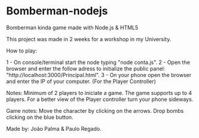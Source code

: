 # Bomberman-nodejs
Bomberman kinda game made with Node.js &amp; HTML5

This project was made in 2 weeks for a workshop in my University.

How to play:

1 - On console/terminal start the node typing "node conta.js".
2 - Open the browser and enter the follow adress to initialize the public panel: "http://localhost:3000/Principal.html".
3 - On your phone open the browser and enter the IP of your computer. (For the Player Controller)

Notes: Minimum of 2 players to iniciate a game.
       The game supports up to 4 players.
       For a better view of the Player controller turn your phone sideways.

Game notes: Move the character by clicking on the arrows.
            Drop bombs clicking on the blue button.

Made by: João Palma & Paulo Regado.

